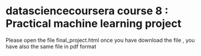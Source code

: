 # datasciencecoursera course 8 : Practical machine learning project
Please open the file final_project.html once you have download the file , you have also the same file in pdf format 
